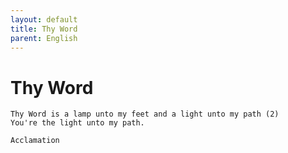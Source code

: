 ```yaml
---
layout: default
title: Thy Word
parent: English
---
```

# Thy Word
```
Thy Word is a lamp unto my feet and a light unto my path (2)
You're the light unto my path.
```
`Acclamation`